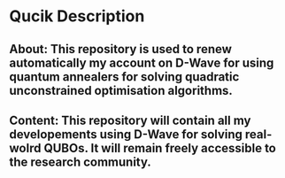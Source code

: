 # Qucik Description
## About: This repository is used to renew automatically my account on D-Wave for using quantum annealers for solving quadratic unconstrained optimisation algorithms.
## Content: This repository will contain all my developements using D-Wave for solving real-wolrd QUBOs. It will remain freely accessible to the research community.
